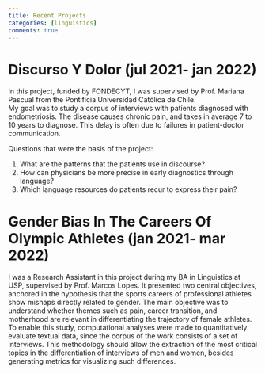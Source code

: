 ```yaml
---
title: Recent Projects
categories: [linguistics]
comments: true
---
```


# Discurso Y Dolor (jul 2021- jan 2022) 
In this project, funded by FONDECYT, I was supervised by Prof. Mariana Pascual from the Pontificia Universidad Católica de Chile.  
My goal was to study a corpus of interviews with patients diagnosed with endometriosis. The disease causes chronic pain, and takes in average 7 to 10 years to diagnose. This delay is often due to failures in patient-doctor communication.  

Questions that were the basis of the project:
1. What are the patterns that the patients use in discourse? 
2. How can physicians be more precise in early diagnostics through language?
3. Which language resources do patients recur to express their pain?


# Gender Bias In The Careers Of Olympic Athletes (jan 2021- mar 2022)
I was a Research Assistant in this project during my BA in Linguistics at USP, supervised by Prof. Marcos Lopes. It presented two central objectives, 
anchored in the hypothesis that the sports
careers of professional athletes show mishaps
directly related to gender. The main objective
was to understand whether themes such as
pain, career transition, and motherhood are
relevant in differentiating the trajectory of
female athletes.  
To enable this study, computational analyses were made to quantitatively evaluate textual data, since the corpus of the work consists of a set of interviews. This methodology should allow the extraction of the most critical topics in the differentiation of interviews of men and women, besides generating metrics for visualizing such differences.